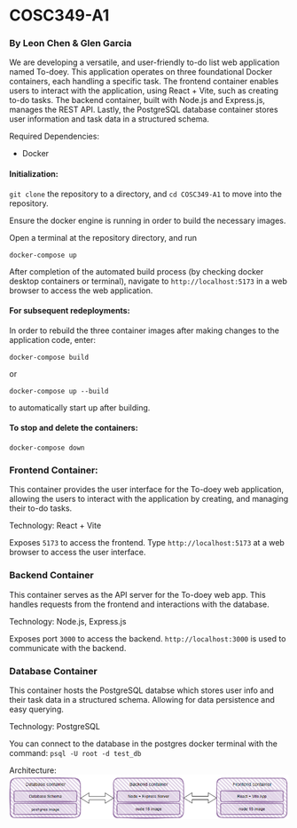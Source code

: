 # COSC349-A1

### By Leon Chen & Glen Garcia


We are developing a versatile, and user-friendly to-do list web application named To-doey. This application operates on three foundational Docker containers, each handling a specific task. The frontend container enables users to interact with the application, using React + Vite, such as creating to-do tasks. The backend container, built with Node.js and Express.js, manages the REST API. Lastly, the PostgreSQL database container stores user information and task data in a structured schema.

Required Dependencies:

- Docker

#### Initialization:

`git clone` the repository to a directory, and `cd COSC349-A1` to move into the repository.

Ensure the docker engine is running in order to build the necessary images.

Open a terminal at the repository directory, and run 
```
docker-compose up
```
After completion of the automated build process (by checking docker desktop containers or terminal), navigate to `http://localhost:5173` in a web browser to access the web application.

#### For subsequent redeployments:

In order to rebuild the three container images after making changes to the application code, enter:
```
docker-compose build
```
or
```
docker-compose up --build
```
to automatically start up after building.

#### To stop and delete the containers:
```
docker-compose down
```

### Frontend Container:
This container provides the user interface for the To-doey web application, allowing the users to interact with the application by creating, and managing their to-do tasks.

Technology: React + Vite

Exposes `5173` to access the frontend. Type `http://localhost:5173` at a web browser to access the user interface.

### Backend Container
This container serves as the API server for the To-doey web app. This handles requests from the frontend and interactions with the database.

Technology: Node.js, Express.js

Exposes port `3000` to access the backend. `http://localhost:3000` is used to communicate with the backend. 

### Database Container
This container hosts the PostgreSQL databse which stores user info and their task data in a structured schema. Allowing for data persistence and easy querying.

Technology: PostgreSQL

You can connect to the database in the postgres docker terminal with the command: `psql -U root -d test_db`

Architecture:
![alt text](image.png)